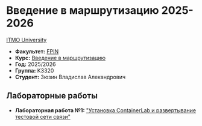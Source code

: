 # Введение в маршрутизацию 2025-2026
[ITMO University](https://itmo.ru/ru/)

* **Факультет:** [FPIN](https://fict.itmo.ru)
* **Курс:** [Введение в маршрутизацию](https://github.com/itmo-ict-faculty/introduction-in-routing)
* **Год:** 2025/2026
* **Группа:** K3320
* **Студент:** Зюзин Владислав Алекандрович

## Лабораторные работы

* **Лабораторная работа №1:** ["Установка ContainerLab и развертывание тестовой сети связи"](https://github.com/Jesusya-26/2024_2025-introduction_in_routing-k3321-babayev_r_s/tree/master/lab_1)
